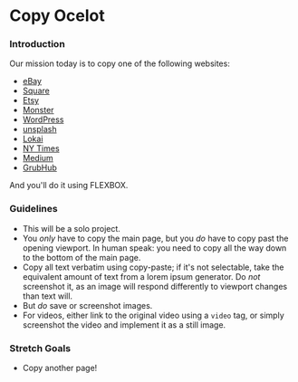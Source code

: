 # Copy Ocelot

### Introduction

Our mission today is to copy one of the following websites:

* [eBay](https://www.ebay.com/)
* [Square](https://squareup.com/us/en)
* [Etsy](https://www.etsy.com/)
* [Monster](https://www.monster.com/)
* [WordPress](https://wordpress.com/)
* [unsplash](https://unsplash.com/)
*  [Lokai](https://lokai.com)
* [NY Times](https://www.nytimes.com/)
* [Medium](https://medium.com/)
* [GrubHub](https://www.grubhub.com/)


And you'll do it using FLEXBOX.


### Guidelines

* This will be a solo project.
* You _only_ have to copy the main page, but you _do_ have to copy past the opening viewport. In human speak: you need to copy all the way down to the bottom of the main page.
* Copy all text verbatim using copy-paste; if it's not selectable, take the equivalent amount of text from a lorem ipsum generator. Do _not_ screenshot it, as an image will respond differently to viewport changes than text will.
* But _do_ save or screenshot images.
* For videos, either link to the original video using a `video` tag, or simply screenshot the video and implement it as a still image.


### Stretch Goals

* Copy another page!